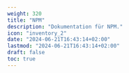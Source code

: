 ```yaml
---
weight: 320
title: "NPM"
description: "Dokumentation für NPM."
icon: "inventory_2"
date: "2024-06-21T16:43:14+02:00"
lastmod: "2024-06-21T16:43:14+02:00"
draft: false
toc: true
---
```

